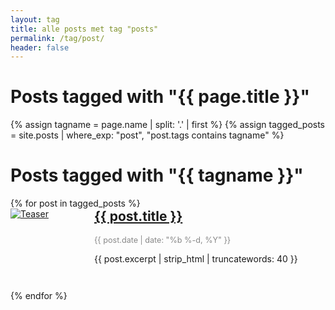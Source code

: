 ```yaml
---
layout: tag
title: alle posts met tag "posts"
permalink: /tag/post/
header: false
---
```


<h1>Posts tagged with "{{ page.title }}"</h1>
<div class="tag-post-list">
{% assign tagname = page.name | split: '.' | first %}
{% assign tagged_posts = site.posts | where_exp: "post", "post.tags contains tagname" %}
<h1>Posts tagged with "{{ tagname }}"</h1>
<div class="tag-post-list">
  {% for post in tagged_posts %}
    <div class="tag-post-item" style="display: flex; align-items: flex-start; margin-bottom: 2em;">
      <div class="tag-post-teaser" style="flex: 0 0 120px; margin-right: 1em;">
        <a href="{{ post.url | relative_url }}">
          <img src="{{ post.teaser | default: '/assets/images/bull200px.webp' }}" alt="Teaser" style="max-width: 120px; height: auto; display: block;">
        </a>
      </div>
      <div class="tag-post-content" style="flex: 1 1 0%;">
        <h2 style="margin-top:0;">
          <a href="{{ post.url | relative_url }}">{{ post.title }}</a>
        </h2>
        <div style="color: #888; font-size: 0.9em; margin-bottom: 0.5em;">
          {{ post.date | date: "%b %-d, %Y" }}
        </div>
        <p>{{ post.excerpt | strip_html | truncatewords: 40 }}</p>
      </div>
    </div>
  {% endfor %}
</div>